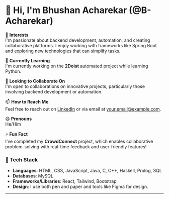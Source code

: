 # 👋 Hi, I'm Bhushan Acharekar (@B-Acharekar)

👀 **Interests**  
I'm passionate about backend development, automation, and creating collaborative platforms. I enjoy working with frameworks like Spring Boot and exploring new technologies that can simplify tasks.

🌱 **Currently Learning**  
I'm currently working on the **2Doist** automated project while learning Python.

💞️ **Looking to Collaborate On**  
I'm open to collaborations on innovative projects, particularly those involving backend development or automation.

📫 **How to Reach Me**  
Feel free to reach out on [LinkedIn](https://www.linkedin.com/in/your-link-here/) or via email at [your.email@example.com](mailto:your.email@example.com).

😄 **Pronouns**  
He/Him

⚡ **Fun Fact**  
I’ve completed my **CrowdConnect** project, which enables collaborative problem-solving with real-time feedback and user-friendly features! 

### 🔧 Tech Stack  
- **Languages**: HTML, CSS, JavaScript, Java, C, C++, Haskell, Prolog, SQL
- **Databases**: MySQL
- **Frameworks/Libraries**: React, Tailwind, Bootstrap
- **Design**: I use both pen and paper and tools like Figma for design.

---

<!---
B-Acharekar/B-Acharekar is a ✨ special ✨ repository because its `README.md` (this file) appears on your GitHub profile.
You can click the Preview link to take a look at your changes.
--->
